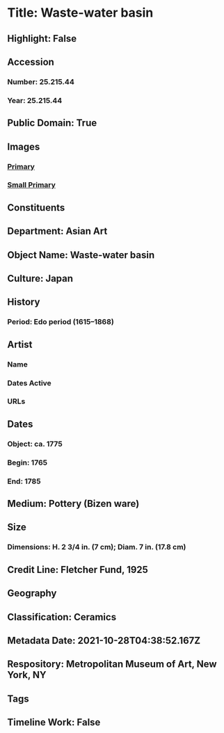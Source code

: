 # Title: Waste-water basin
## Highlight: False
## Accession
### Number: 25.215.44
### Year: 25.215.44
## Public Domain: True
## Images
### [Primary](https://images.metmuseum.org/CRDImages/as/original/62712.jpg)
### [Small Primary](https://images.metmuseum.org/CRDImages/as/web-large/62712.jpg)
## Constituents
## Department: Asian Art
## Object Name: Waste-water basin
## Culture: Japan
## History
### Period: Edo period (1615–1868)
## Artist
### Name
### Dates Active
### URLs
## Dates
### Object: ca. 1775
### Begin: 1765
### End: 1785
## Medium: Pottery (Bizen ware)
## Size
### Dimensions: H. 2 3/4 in. (7 cm); Diam. 7 in. (17.8 cm)
## Credit Line: Fletcher Fund, 1925
## Geography
## Classification: Ceramics
## Metadata Date: 2021-10-28T04:38:52.167Z
## Respository: Metropolitan Museum of Art, New York, NY
## Tags
## Timeline Work: False